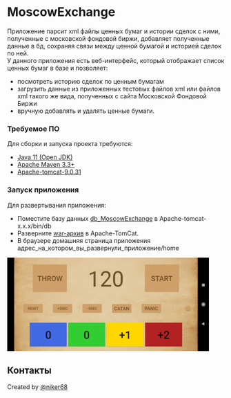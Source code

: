 # MoscowExchange

Приложение парсит xml файлы ценных бумаг и истории сделок с ними, полученные с московской фондовой биржи, добавляет полученные данные в бд, сохраняя связи между ценной бумагой и историей сделок по ней.  
У данного приложения есть веб-интерфейс, который отображает список ценных бумаг в базе и позволяет:
- посмотреть историю сделок по ценным бумагам
- загрузить данные из приложенных тестовых файлов xml или файлов xml такого же вида, полученных с сайта Московской Фондовой Биржи
- вручную добавлять и удалять ценные бумаги.

### Требуемое ПО

Для сборки и запуска проекта требуются:
- [Java 11 (Open JDK)](https://openjdk.java.net/projects/jdk/11/)
- [Apache Maven 3.3+](https://maven.apache.org/)
- [Apache-tomcat-9.0.31](https://tomcat.apache.org/)

### Запуск приложения

Для развертывания приложения:
- Поместите базу данных [db_MoscowExchange](https://github.com/niker68/MoscowExchange/blob/master/db/db_MoscowExchange) в Apache-tomcat-x.x.x/bin/db
- Разверните [war-архив](https://github.com/niker68/MoscowExchange/blob/master/out/artifacts/MoscowExchange/MoscowExchange.war) в Apache-TomCat.
- В браузере домашняя страница приложения адрес_на_котором_вы_развернули_приложение/home 

<img src="https://github.com/niker68/DiceGenerator/blob/master/media/Screenshot_2021-04-14-16-35-06-015_com.dicegenerator.jpg" width="468" height="216" /> 
  
## Контакты
  Created by [@niker68](mailto:niker68@yandex.ru)

